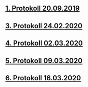 ## [1. Protokoll 20.09.2019](https://github.com/HTLMechatronics/m17-3ahme-la1-sx/blob/golram17/protokolle/protokoll_2019-09-20_golram17.md)
## [3. Protokoll 24.02.2020](https://github.com/HTLMechatronics/m17-3ahme-la1-sx/blob/golram17/protokolle/protokoll_2020-02-24_golram17.md)
## [4. Protokoll 02.03.2020](https://github.com/HTLMechatronics/m17-3ahme-la1-sx/blob/golram17/protokolle/protokoll_2020-03-02_golram17.md)
## [5. Protokoll 09.03.2020](https://github.com/HTLMechatronics/m17-3ahme-la1-sx/blob/golram17/protokolle/protokoll_2020-03-09_golram17.md)
## [6. Protokoll 16.03.2020](https://github.com/HTLMechatronics/m17-3ahme-la1-sx/blob/golram17/protokolle/protokoll_2020-03-16_golram17.md)
